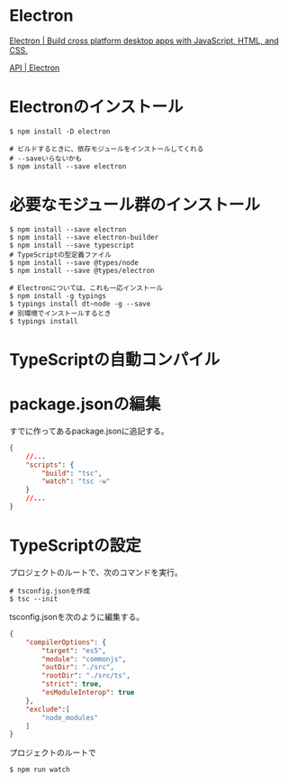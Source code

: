# Electron

[Electron | Build cross platform desktop apps with JavaScript, HTML, and CSS.](https://electronjs.org/)

[API | Electron](https://electronjs.org/docs/api)

# Electronのインストール

```shell
$ npm install -D electron

# ビルドするときに、依存モジュールをインストールしてくれる
# --saveいらないかも
$ npm install --save electron
```

# 必要なモジュール群のインストール
```shell
$ npm install --save electron
$ npm install --save electron-builder
$ npm install --save typescript
# TypeScriptの型定義ファイル
$ npm install --save @types/node
$ npm install --save @types/electron

# Electronについては、これも一応インストール
$ npm install -g typings
$ typings install dt~node -g --save
# 別環境でインストールするとき
$ typings install
```

# TypeScriptの自動コンパイル

# package.jsonの編集

すでに作ってあるpackage.jsonに追記する。
```json
{
	//...
	"scripts": {
		"build": "tsc",
		"watch": "tsc -w"
	}
	//...
}
```

# TypeScriptの設定

プロジェクトのルートで、次のコマンドを実行。
```shell
# tsconfig.jsonを作成
$ tsc --init
```

tsconfig.jsonを次のように編集する。
```json
{
	"compilerOptions": {
		"target": "es5",
		"module": "commonjs",
		"outDir": "./src",
		"rootDir": "./src/ts",
		"strict": true,
		"esModuleInterop": true
	},
	"exclude":[
		"node_modules"
	]
}
```

プロジェクトのルートで
```shell
$ npm run watch
```
